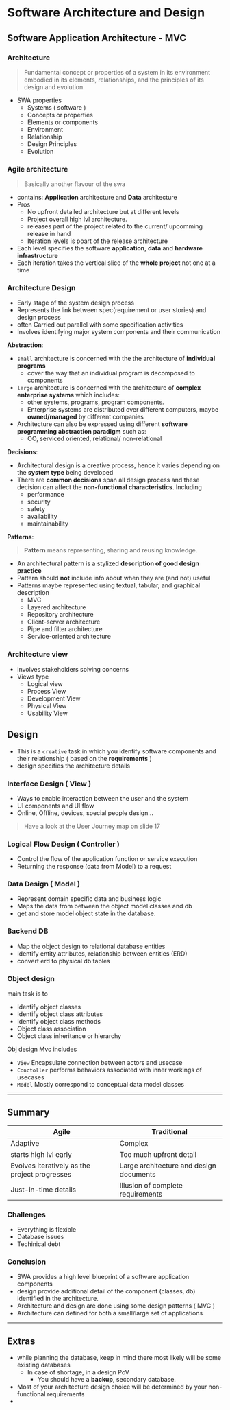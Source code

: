 # Software Architecture and Design

## Software Application Architecture - MVC

### Architecture 

> Fundamental concept or properties of a system in its environment embodied in its
> elements, relationships, and the principles of its design and evolution.

- SWA properties
  - Systems ( software )
  - Concepts or properties
  - Elements or components
  - Environment
  - Relationship
  - Design Principles
  - Evolution

### Agile architecture

> Basically another flavour of the swa

- contains: **Application** architecture and **Data** architecture
- Pros
  - No upfront detailed architecture but at different levels
  - Project overall high lvl architecture.
  - releases part of the project related to the current/ upcomming release in hand
  - Iteration levels is poart of the release architecture
- Each level specifies the software **application**, **data** and **hardware infrastructure**
- Each iteration takes the vertical slice of the **whole project** not one at a time

### Architecture Design

- Early stage of the system design process
- Represents the link between spec(requirement or user stories) and design process
- often Carried out parallel with some specification activities
- Involves identifying major system components and their communication

**Abstraction**:

- `small` architecture is concerned with the the architecture of **individual programs**
  - cover the way that an individual program is decomposed to components
- `large` architecture is concerned with the architecture of **complex enterprise systems** which includes:
  - other systems, programs, program components.
  - Enterprise systems are distributed over different computers, maybe **owned/managed** by different companies
- Architecture can also be expressed using different **software programming abstraction paradigm** such as:
  - OO, serviced oriented, relational/ non-relational 

**Decisions**:

- Architectural design is a creative process, hence it varies depending on the **system type** being developed
- There are **common decisions** span all design process and these decision can affect the **non-functional characteristics**. Including
  - performance
  - security
  - safety
  - availability
  - maintainability

**Patterns**:

> **Pattern** means representing, sharing and reusing knowledge.

- An architectural pattern is a stylized **description of good design practice**
- Pattern should **not** include info about when they are (and not) useful
- Patterns maybe represented using textual, tabular, and graphical description
  - MVC
  - Layered architecture
  - Repository architecture
  - Client-server architecture
  - Pipe and filter architecture
  - Service-oriented architecture

### Architecture view

- involves stakeholders solving concerns
- Views type
  - Logical view
  - Process View
  - Development View
  - Physical View
  - Usability View

## Design

- This is a `creative` task in which you identify software components and their relationship ( based on the **requirements** )
- design specifies the architecture details

### Interface Design ( View )

- Ways to enable interaction between the user and the system
- UI components and UI flow
- Online, Offline, devices, special people design...

> Have a look at the User Journey map on slide 17

### Logical Flow Design ( Controller )

- Control the flow of the application function or service execution
- Returning the response (data from Model) to a request

### Data Design ( Model )

- Represent domain specific data and business logic
- Maps the data from between the object model classes and db
- get and store model object state in the database.

### Backend DB

- Map the object design to relational database entities
- Identify entity attributes, relationship between entities (ERD)
- convert erd to physical db tables

### Object design

main task is to

- Identify object classes
- Identify object class attributes
- Identify object class methods
- Object class association
- Object class inheritance or hierarchy

Obj design Mvc includes

- `View` Encapsulate connection between actors and usecase
- `Conctoller` performs behaviors associated with inner workings of usecases
- `Model` Mostly correspond to conceptual data model classes

---

## Summary

| Agile | Traditional |
|---|---|
| Adaptive | Complex |
| starts high lvl early | Too much upfront detail |
| Evolves iteratively as the project progresses | Large architecture and design documents | 
| Just-in-time details | Illusion of complete requirements |

### Challenges

- Everything is flexible
- Database issues
- Techinical debt

### Conclusion

- SWA provides a high level blueprint of a software application components
- design provide additional detail of the component (classes, db) identified in the architecture.
- Architecture and design are done using some design patterns ( MVC )
- Architecture can defined for both a small/large set of applications

---

## Extras

- while planning the database, keep in mind there most likely will be some existing databases
  - In case of shortage, in a design PoV
    - You should have a **backup**, secondary database. 
- Most of your architecture design choice will be determined by your non-functional requirements
- 




